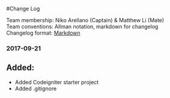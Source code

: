 #Change Log

Team membership:  Niko Arellano (Captain) & Matthew Li (Mate)  
Team conventions: Allman notation, markdown for changelog  
Changelog format: [Markdown](https://github.com/adam-p/markdown-here/wiki/Markdown-Cheatsheet) 

### 2017-09-21
## Added:
- Added Codeigniter starter project
- Added .gitignore